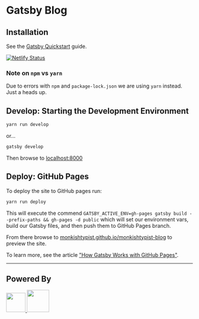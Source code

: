 # Gatsby Blog

## Installation

See the [Gatsby Quickstart][1] guide.

[![Netlify Status](https://api.netlify.com/api/v1/badges/1b35fbfa-389e-4655-87b5-964c88fd1398/deploy-status)](https://app.netlify.com/sites/serene-euler-988cd5/deploys)

### Note on `npm` vs `yarn`

Due to errors with `npm` and `package-lock.json` we are using `yarn` instead. Just a heads up.

## Develop: Starting the Development Environment

```bash
yarn run develop
```
or...
```bash
gatsby develop
```

Then browse to [localhost:8000][localhost]

## Deploy: GitHub Pages

To deploy the site to GitHub pages run:
```bash
yarn run deploy
```

This will execute the commend `GATSBY_ACTIVE_ENV=gh-pages gatsby build --prefix-paths && gh-pages -d public` which will set our environment vars, build our Gatsby files, and then push them to GitHub Pages branch.

From there browse to [monkishtypist.github.io/monkishtypist-blog][3] to preview the site.

To learn more, see the article ["How Gatsby Works with GitHub Pages"][2].

---
## Powered By
<a href="https://www.gatsbyjs.org">
  <img src="https://www.gatsbyjs.org/Gatsby-Monogram.svg" width=52 />
</a>

<a href="https://github.com">
  <img src="https://github.githubassets.com/images/modules/logos_page/GitHub-Mark.png" height="60" />
</a>

[localhost]: http://localhost:8000/
[1]: https://www.gatsbyjs.org/docs/quick-start/
[2]: https://www.gatsbyjs.org/docs/how-gatsby-works-with-github-pages/
[3]: https://monkishtypist.github.io/monkishtypist-blog/
